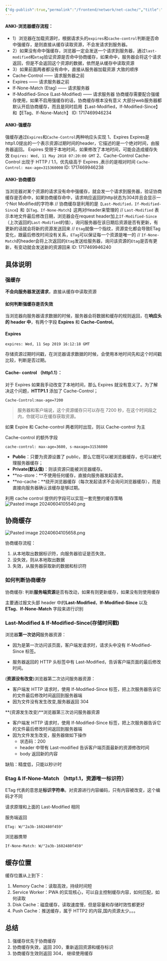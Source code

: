 ```yaml
---
{"dg-publish":true,"permalink":"/frontend/network/net-cache/","title":"HTTP - 缓存","tags":["cache","http","interview"],"created":"2024-06-04T10:38:39.579+08:00","updated":"2024-06-04T10:59:06.281+08:00"}
---
```


#### ANKI-浏览器缓存流程：
- 1）浏览器在加载资源时，根据请求头的`expires`和`cache-control`判断是否命中强缓存，是则直接从缓存读取资源，不会发请求到服务器。
- 2）如果没有命中强缓存，浏览器一定会发送一个请求到服务器，通过`last-modified`和`etag`验证资源是否命中协商缓存，如果命中，服务器会将这个请求返回，但是不会返回这个资源的数据，依然是从缓存中读取资源
- 3）如果前面两者都没有命中，直接从服务器加载资源
大致的顺序
- Cache-Control —— 请求服务器之前
- Expires —— 请求服务器之前
- If-None-Match (Etag) —— 请求服务器
- If-Modified-Since (Last-Modified) —— 请求服务器
协商缓存需要配合强缓存使用，如果不启用强缓存的话，协商缓存根本没有意义
大部分web服务器都默认开启协商缓存，而且是同时启用【Last-Modified，If-Modified-Since】和【ETag、If-None-Match】
ID: 1717469946234


#### ANKI-强缓存
强缓存通过`Expires`和`Cache-Control`两种响应头实现
1、Expires
Expires是http1.0提出的一个表示资源过期时间的header，它描述的是一个绝对时间，由服务器返回。
Expires 受限于本地时间，如果修改了本地时间，可能会造成缓存失效
`Expires: Wed, 11 May 2018 07:20:00 GMT`
2、Cache-Control
Cache-Control 出现于 HTTP / 1.1，优先级高于 Expires ,表示的是相对时间
`Cache-Control: max-age=315360000`
ID: 1717469946238


#### ANKI-协商缓存
当浏览器对某个资源的请求没有命中强缓存，就会发一个请求到服务器，验证协商缓存是否命中，如果协商缓存命中，请求响应返回的http状态为304并且会显示一个Not Modified的字符串
//
协商缓存是利用的是`【Last-Modified，If-Modified-Since】`和`【ETag、If-None-Match】`这两对Header来管理的
//
`Last-Modified` 表示本地文件最后修改日期，浏览器会在request header加上`If-Modified-Since`（上次返回的`Last-Modified`的值），询问服务器在该日期后资源是否有更新，有更新的话就会将新的资源发送回来
//
`Etag`就像一个指纹，资源变化都会导致ETag变化，跟最后修改时间没有关系，`ETag`可以保证每一个资源是唯一的
//
`If-None-Match`的header会将上次返回的`Etag`发送给服务器，询问该资源的`Etag`是否有更新，有变动就会发送新的资源回来
ID: 1717469946240


## 具体说明
### 强缓存

**不会向服务器发送请求**，直接从缓存中读取资源
#### 如何判断强缓存是否失效
当浏览器向服务器请求数据的时候，服务器会将数据和缓存的规则返回，在**响应头的 header 中**，有两个字段 **Expires** 和 **Cache-Control**。
#### Expires
```http
expires: Wed, 11 Sep 2019 16:12:18 GMT
```
存储资源过期时间戳，在浏览器请求数据的时候，会使用本地时间先和这个时间戳比较，判断是否过期。
#### Cache- control （http1.1）：
对于 Expires 如果我手动改变了本地时间，那么 Expires 就没有意义了。为了解决这个问题，**HTTP1.1** 添加了 Cache-Control；

```http
Cache-Control:max-age=7200
```

> 服务器和客户端说，这个资源缓存只可以存在 7200 秒，在这个时间段之内，你就可以在缓存获取资源。

如果 Expire 和 Cache-control 两者同时出现，则以 Cache-control 为主

Cache-control 的额外字段

```http
cache-control: max-age=3600, s-maxage=31536000
```

- **Public**：只要为资源设置了 public，那么它既可以被浏览器缓存，也可以被代理服务器缓存；
- **Private(默认值)**：则该资源只能被浏览器缓存。
- **no-store：**不使用任何缓存，直接向服务器发起请求。
- **no-cache：**绕开浏览器缓存（每次发起请求不会询问浏览器缓存），而是直接向服务器确认该缓存是够过期。

利用 cache control 提供的字段可以实现一套完整的缓存策略
![Pasted image 20240604105540.png](/img/user/Pasted%20image%2020240604105540.png)
## 协商缓存
![Pasted image 20240604105658.png](/img/user/Pasted%20image%2020240604105658.png)

协商缓存流程：

1. 从本地取出数据标识符，向服务器验证是否失效，
2. 没失效，则从本地取出数据
3. 失效，从服务器获取新的数据和标识符
### 如何判断协商缓存

协商缓存: 判断**服务端资源**是否有改动，如果有则更新缓存，如果没有则使用缓存

主要通过报文头部 header 中的**Last-Modified**，**If-Modified-Since** 以及**ETag**、**If-None-Match** 字段来进行识别

### Last-Modified & If-Modified-Since(存储时间戳)

浏览器**第一次访问**服务器资源：

- 因为是第一次访问该页面，客户端发请求时，请求头中没有 If-Modified-Since 标签。

- 服务器返回的 HTTP 头标签中有 Last-Modified，告诉客户端页面的最后修改时间。

(**资源没有改变**)浏览器第二次访问服务器资源：

- 客户端发 HTTP 请求时，使用 If-Modified-Since 标签，把上次服务器告诉它的文件最后修改时间返回到服务器端
- 因为文件没有发生改变,服务器返回 304

**(资源发生改变)**浏览器第三次访问服务器资源

- 客户端发 HTTP 请求时，使用 If-Modified-Since 标签，把上次服务器告诉它的文件最后修改时间返回到服务器端
- 因为文件发生改变，服务器做如下操作
  - 状态码：200
  - header 中带有 Last-modified 告诉客户端页面最新的资源修改时间
  - body 返回新的内容

缺陷：精度低，只能以秒计时

### Etag & If-None-Match （http1.1，资源唯一标识符）

ETag 代表的意思是**标识字符串**。对资源进行内容编码，只有内容被改变，这个编码才不同

请求原理和上面的 Last-Modified 相同

服务端返回

```http
ETag: W/"2a3b-1602480f459"
```

浏览器携带

```http
If-None-Match: W/"2a3b-1602480f459"
```

## 缓存位置

缓存位置从上到下：
1. Memory Cache：读取高效，持续时间短
2. Service Worker：PWA 的实现核心，可以自主控制缓存内容，如何匹配，如何读取
3. Disk Cache：磁盘缓存，读取速度慢，但是容量和存储时效性都更好
4. Push Cache：推送缓存，属于 HTTP2 的内容,国内资源太少。。。
## 总结

1. 强缓存优先于协商缓存
2. 协商缓存失效，返回 200，重新返回资源和缓存标识
3. 协商缓存生效则返回 304， 继续使用缓存